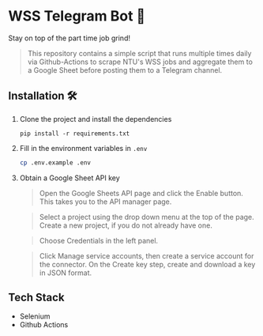 # WSS Telegram Bot 🤖

Stay on top of the part time job grind!

> This repository contains a simple script that runs multiple times daily via Github-Actions to scrape NTU's WSS jobs and aggregate them to a Google Sheet before posting them to a Telegram channel.

## Installation 🛠

1. Clone the project and install the dependencies

   ```
   pip install -r requirements.txt
   ```

2. Fill in the environment variables in `.env`

   ```bash
   cp .env.example .env
   ```

3. Obtain a Google Sheet API key

   > Open the Google Sheets API page and click the Enable button. This takes you to the API manager page.

   > Select a project using the drop down menu at the top of the page. Create a new project, if you do not already have one.

   > Choose Credentials in the left panel.

   > Click Manage service accounts, then create a service account for the connector. On the Create key step, create and download a key in JSON format.

## Tech Stack

- Selenium
- Github Actions
